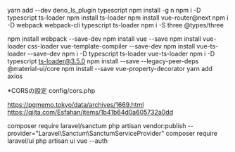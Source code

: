 yarn add --dev deno_ls_plugin typescript
npm install -g n
npm i -D typescript ts-loader
npm install ts-loader
npm install vue-router@next
npm i -D webpack webpack-cli typescript ts-loader
npm i -S three @types/three

npm install webpack --save-dev
npm install vue --save
npm install vue-loader css-loader vue-template-compiler --save-dev
npm install vue-ts-loader --save-dev
npm i -D typescript ts-loader vue-ts-loader
npm i -D typescript ts-loader@3.5.0
npm install --save --legacy-peer-deps @material-ui/core
npm install --save vue-property-decorator
yarn add axios

*CORSの設定
config/cors.php

https://pgmemo.tokyo/data/archives/1669.html
https://qiita.com/Esfahan/items/1b41b64d0a605732a0dd

composer require laravel/sanctum
php artisan vendor:publish --provider="Laravel\Sanctum\SanctumServiceProvider"
composer require laravel/ui
php artisan ui vue --auth